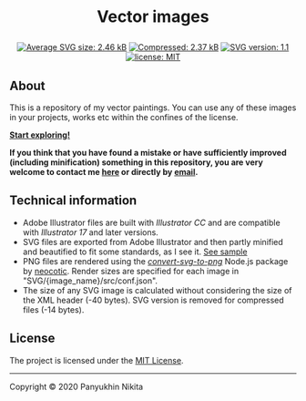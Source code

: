 <h1 class="gp_hidden"><p align="center">Vector images</p></h1>

<div class="badges gp_hidden" align="center">
	<a href="./SVG" title="Average SVG size: 2.46 kB"><img alt="Average SVG size: 2.46 kB" src="https://img.shields.io/static/v1?cacheSeconds=10800&style=flat&label=Average%20SVG%20size&message=2.46%20kB&color=0aa"></a>
	<a href="./SVG" title="Average compressed SVG size: 2.37 kB"><img alt="Compressed: 2.37 kB" src="https://img.shields.io/static/v1?cacheSeconds=10800&style=flat&label=Compressed&message=2.37%20kB&color=bb0"></a>
	<a href="./src/SVG_sample.md" target="_blank" title="SVG version: 1.1"><img alt="SVG version: 1.1" src="https://img.shields.io/static/v1??cacheSeconds=86400&style=flat&label=SVG&message=v1.1&color=orange"></a>
	<a href="http://n-panuhin.info/license.html" target="_blank" title="license: MIT"><img alt="license: MIT" src="https://img.shields.io/static/v1?cacheSeconds=604800&style=flat&label=license&message=MIT&color=informational"></a>
</div>

## About
This is a repository of my vector paintings.
You can use any of these images in your projects, works etc within the confines of the license.

**[Start exploring!](./SVG "See SVG images")**

**If you think that you have found a mistake or have sufficiently improved (including minification) something in this repository, you are very welcome to contact me <a href="http://n-panuhin.info" title="Nikita Panuhin" target="_blank">here</a> or directly by [email](mailto:n.panuhin@mail.ru "Mailto: Nikita Panuhin").**

## Technical information

-   Adobe Illustrator files are built with *Illustrator CC* and are compatible with *Illustrator 17* and later versions.
-   SVG files are exported from Adobe Illustrator and then partly minified and beautified to fit some standards, as I see it. <a href="https://github.com/Nikita-Panyuhin/vector/blob/master/src/SVG_sample.md" title="See SVG file sample" target="_blank">See sample</a>
-   PNG files are rendered using the *<a href="https://github.com/neocotic/convert-svg/tree/master/packages/convert-svg-to-png" title="Node.js: convert-svg-to-png by neocotic" target="_blank">convert-svg-to-png</a>* Node.js package by <a href="https://github.com/neocotic" title="Github user: neocotic" target="_blank">neocotic</a>. Render sizes are specified for each image in "SVG/{image\_name}/src/conf.json".
-   The size of any SVG image is calculated without considering the size of the XML header (-40 bytes). SVG version is removed for compressed files (-14 bytes).

## License

The project is licensed under the [MIT License](http://n-panuhin.info/license.html "MIT License").

---

Copyright &copy; 2020 Panyukhin Nikita